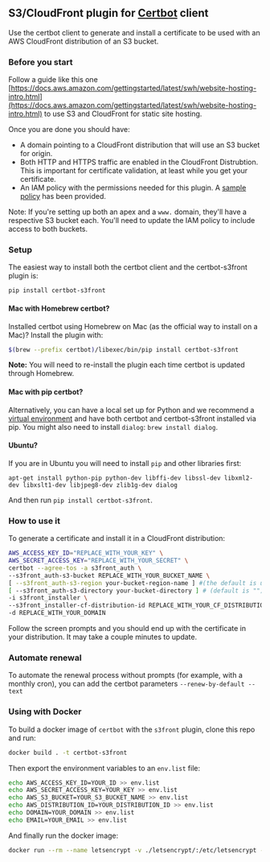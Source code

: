 ## S3/CloudFront plugin for [Certbot](https://certbot.eff.org/) client

Use the certbot client to generate and install a certificate to be used with
an AWS CloudFront distribution of an S3 bucket.

### Before you start

Follow a guide like this one [https://docs.aws.amazon.com/gettingstarted/latest/swh/website-hosting-intro.html](https://docs.aws.amazon.com/gettingstarted/latest/swh/website-hosting-intro.html)
to use S3 and CloudFront for static site hosting.

Once you are done you should have:

- A domain pointing to a CloudFront distribution that will use an S3 bucket for origin.
- Both HTTP and HTTPS traffic are enabled in the CloudFront Distrubtion. This is important for certificate validation, at least while you get your certificate.
- An IAM policy with the permissions needed for this plugin. A [sample policy](sample-aws-policy.json) has been provided.

Note: If you're setting up both an apex and a `www.` domain, they'll have a respective S3 bucket each. You'll need to update the IAM policy to include access to both buckets.

### Setup

The easiest way to install both the certbot client and the certbot-s3front plugin is:

  ```
  pip install certbot-s3front
  ```

#### Mac with Homebrew certbot?
  Installed certbot using Homebrew on Mac (as the official way to install on a Mac)? Install the plugin with:

  ```bash
  $(brew --prefix certbot)/libexec/bin/pip install certbot-s3front
  ```

  **Note:** You will need to re-install the plugin each time certbot is updated through Homebrew.

#### Mac with pip certbot?
  Alternatively, you can have a local set up for Python and we recommend a [virtual environment](http://docs.python-guide.org/en/latest/dev/virtualenvs/) and have both certbot and certbot-s3front installed via pip.
  You might also need to install `dialog`: `brew install dialog`.

#### Ubuntu?
  If you are in Ubuntu you will need to install `pip` and other libraries first:
  ```
  apt-get install python-pip python-dev libffi-dev libssl-dev libxml2-dev libxslt1-dev libjpeg8-dev zlib1g-dev dialog
  ```
  And then run `pip install certbot-s3front`.

### How to use it

To generate a certificate and install it in a CloudFront distribution:

```bash
AWS_ACCESS_KEY_ID="REPLACE_WITH_YOUR_KEY" \
AWS_SECRET_ACCESS_KEY="REPLACE_WITH_YOUR_SECRET" \
certbot --agree-tos -a s3front_auth \
--s3front_auth-s3-bucket REPLACE_WITH_YOUR_BUCKET_NAME \
[ --s3front_auth-s3-region your-bucket-region-name ] #(the default is us-east-1, unless you want to set it to something else, you can delete this line) \
[ --s3front_auth-s3-directory your-bucket-directory ] # (default is "") \
-i s3front_installer \
--s3front_installer-cf-distribution-id REPLACE_WITH_YOUR_CF_DISTRIBUTION_ID \
-d REPLACE_WITH_YOUR_DOMAIN
```

Follow the screen prompts and you should end up with the certificate in your
distribution. It may take a couple minutes to update.


### Automate renewal

To automate the renewal process without prompts (for example, with a monthly cron), you can add the certbot parameters `--renew-by-default --text`


### Using with Docker

To build a docker image of `certbot` with the `s3front` plugin, clone this repo and run:

```bash
docker build . -t certbot-s3front
```

Then export the environment variables to an `env.list` file:

```bash
echo AWS_ACCESS_KEY_ID=YOUR_ID >> env.list
echo AWS_SECRET_ACCESS_KEY=YOUR_KEY >> env.list
echo AWS_S3_BUCKET=YOUR_S3_BUCKET_NAME >> env.list
echo AWS_DISTRIBUTION_ID=YOUR_DISTRIBUTION_ID >> env.list
echo DOMAIN=YOUR_DOMAIN >> env.list
echo EMAIL=YOUR_EMAIL >> env.list
```

And finally run the docker image:

```bash
docker run --rm --name letsencrypt -v ./letsencrypt/:/etc/letsencrypt --env-file env.list certbot-s3front
```

